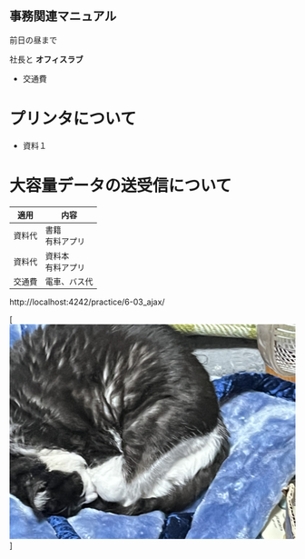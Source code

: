 ## 事務関連マニュアル
前日の昼まで

社長と
**オフィスラブ**
- 交通費

# プリンタについて
- 資料１
# 大容量データの送受信について
|適用 |内容
|--|--
|資料代 |書籍<br>有料アプリ
|資料代 |資料本<br>有料アプリ
|交通費 |電車、バス代
http://localhost:4242/practice/6-03_ajax/

[![切手台](img/IMG_8973.jpeg)]
